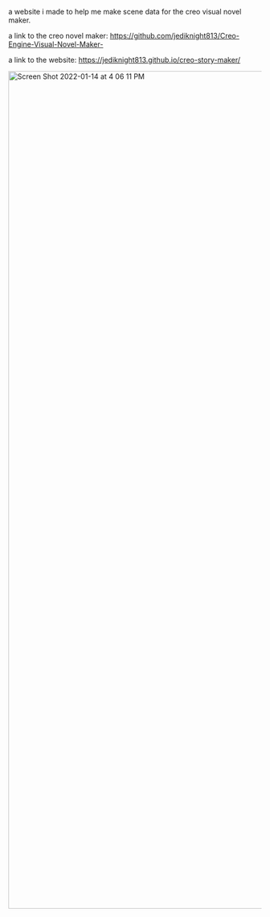 a website i made to help me make scene data for the creo visual novel maker.

a link to the creo novel maker: https://github.com/jediknight813/Creo-Engine-Visual-Novel-Maker-

a link to the website: https://jediknight813.github.io/creo-story-maker/

<img width="1666" alt="Screen Shot 2022-01-14 at 4 06 11 PM" src="https://user-images.githubusercontent.com/17935336/149591647-84c11162-7fc1-4077-a843-00128ccf40f3.png">
